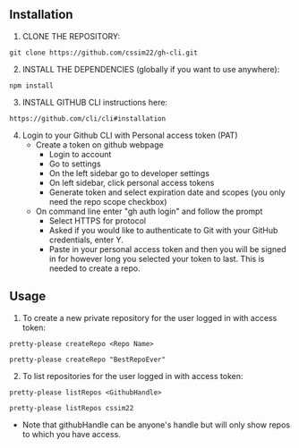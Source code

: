 ## Installation

1. CLONE THE REPOSITORY:
```
git clone https://github.com/cssim22/gh-cli.git
```
2. INSTALL THE DEPENDENCIES (globally if you want to use anywhere):
```
npm install 
```
3. INSTALL GITHUB CLI
instructions here: 
```
https://github.com/cli/cli#installation
```

4. Login to your Github CLI with Personal access token (PAT) 
	 - Create a token on github webpage
		 - Login to account
		 - Go to settings
		 - On the left sidebar go to developer settings
		 - On left sidebar, click personal access tokens
		 - Generate token and select expiration date and scopes (you only need the repo scope checkbox)
	 - On command line enter "gh auth login" and follow the prompt
		 - Select HTTPS for protocol
		 - Asked if you would like to authenticate to Git with your GitHub credentials, enter Y.
		 - Paste in your personal access token and then you will be signed in for however long you selected your token to last. This is needed to create a repo.

## Usage

1. To create a new private repository for the user logged in with access token:
```
pretty-please createRepo <Repo Name>
```
```
pretty-please createRepo "BestRepoEver" 
```


2. To list repositories for the user logged in with access token:
```
pretty-please listRepos <GithubHandle>
```
```
pretty-please listRepos cssim22
```
* Note that githubHandle can be anyone's handle but will only show repos to which you have access.